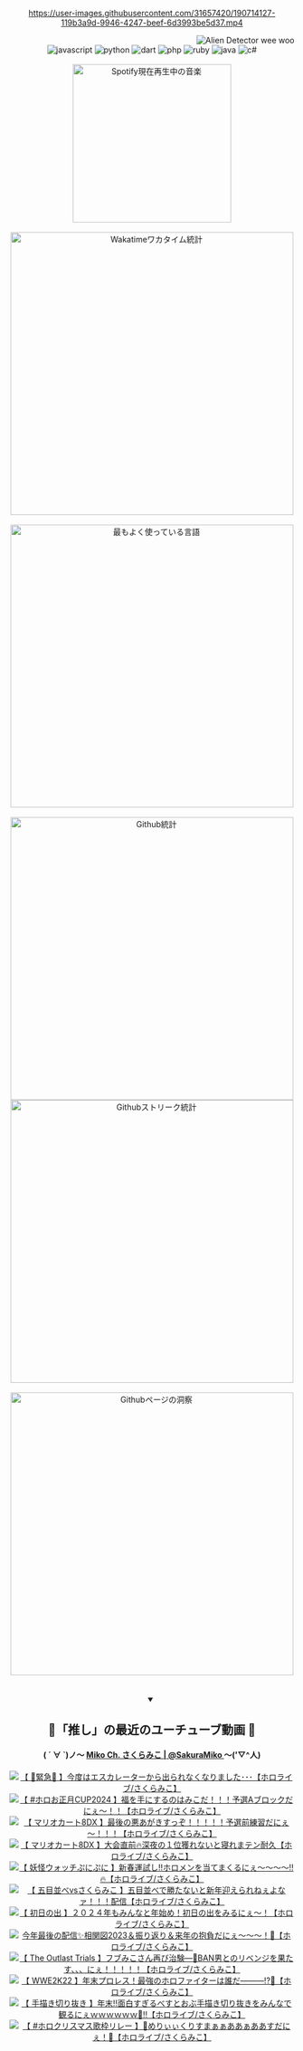 <!-- START: HERO IMAGE GIF ////////// ////////// ////////// -->
<!-- <img src="@/../assets/img/gaming/ghost-of-tsushima.gif" width="100%"  alt="nellyXinwei's Hero Gif Image"/> -->
<!-- END: HERO IMAGE GIF ////////// ////////// ////////// -->

<div align="center" >  
  
<!-- START:ワンピース 第1015話「ルフィはRED ROCを使う」 -->
<https://user-images.githubusercontent.com/31657420/190714127-119b3a9d-9946-4247-beef-6d3993be5d37.mp4>
<!-- END:ワンピース 第1015話「ルフィはRED ROCを使う」 -->

<!-- START:VISITOR COUNTER -->
<div width="100%" align="right">
<img src="https://komarev.com/ghpvc/?username=nellyXinwei&label=🛸&color=grey&style=for-the-badge&labelcolor=ffffff" alt="Alien Detector wee woo"/>
</div>
<!-- END:VISITOR COUNTER -->

<!-- START: PROGRAMMING LANGUAGES -->
<!-- 色彩 Color Scheme:
#961E3A, #8A0D42, #5A0640, #4F265E, #2B355A, #3E759B, #CC4246,
#BB2649, #AD1052, #700750, #633075, #364270, #4E92C2, #FF5357
Sauce: https://www.webcreatorbox.com/inspiration/pantone-2023
-->

<img src="https://img.shields.io/badge/javascript%20-%23BB2649.svg?&style=for-the-badge&logo=javascript&logoColor=white&labelColor=961E3A" alt="javascript"/>
<img src="https://img.shields.io/badge/python%20-%23AD1052.svg?&style=for-the-badge&logo=python&logoColor=white&labelColor=8A0D42" alt="python" />
<img src="https://img.shields.io/badge/dart%20-%23700750.svg?&style=for-the-badge&logo=dart&logoColor=white&labelColor=5A0640" alt="dart"/>
<img src="https://img.shields.io/badge/php%20-%23633075.svg?&style=for-the-badge&logo=php&logoColor=white&labelColor=4F265E" alt="php"/>
<img src="https://img.shields.io/badge/ruby%20-%23364270.svg?&style=for-the-badge&logo=ruby&logoColor=white&labelColor=2B355A" alt="ruby"/>
<img src="https://img.shields.io/badge/java%20-%234E92C2.svg?&style=for-the-badge&logo=openjdk&logoColor=white&labelColor=3E759B" alt="java"/>
<img src="https://img.shields.io/badge/c%23-%23FF5357.svg?style=for-the-badge&logo=c-sharp&logoColor=white&labelColor=CC4246" alt="c#"/>  
<!-- END: PROGRAMMING LANGUAGES -->

<br>
<br>

<!-- START: MUSIC STATUS -->
  <!-- <a href="https://newojima-gsrs-20220114.vercel.app/api/now-playing?open">
    <img src="https://newojima-gsrs-20220114.vercel.app/api/now-playing" alt="Spotify現在再生中の音楽">
  </a> -->
  <img src="https://newojima-grss-20230114.vercel.app/api/spotify?border_color=transparent" alt="Spotify現在再生中の音楽" width="280px">
<!-- END: MUSIC STATUS -->

<br>
<br>

<!-- START: GITHUB STATUS -->
<!-- 色彩 Color Scheme:  #BB2649, #AD1052, #700750, #633075 -->
<img align="center" src="https://newojima-grs-20230109.vercel.app/api/wakatime?username=njtalba5127&layout=compact&langs_count=10&locale=ja&hide_title=false&title_color=fff&hide_border=true&text_color=fff&bg_color=BB2649,BB2649,633075,633075&hide=other,css,html,bash,xml,git%20config,makefile,properties,yaml,markdown,text,json,jsx" alt="Wakatimeワカタイム統計" width="500px"/>

<br>
<br>

<!-- 色彩 Color Scheme:  #633075, #364270, #4E92C2 -->
  <img align="center" src="https://newojima-grs-20230109.vercel.app/api/top-langs?username=njtalba5127&layout=compact&text_color=fff&icon_color=fff&hide_border=true&&locale=ja&hide_title=false&title_color=fff&include_all_commits=true&card_width=445&langs_count=11&hide=c%23,powershell,shaderlab,hlsl,makefile,jupyter%20notebook,python,html,css,shell,batchfile,less,liquid,hack,scss&bg_color=4F265E,633075,4E92C2" alt="最もよく使っている言語" width="500px"/>

<br>
<br>

<!-- 色彩 Color Scheme:  #4E92C2, #FF5357 -->
  <img align="center" src="https://newojima-grs-20230109.vercel.app/api?username=njtalba5127&rank_icon=github&show_icons=true&&locale=ja&title_color=fff&text_color=fff&icon_color=fff&hide_border=true&hide_title=false&count_private=true&include_all_commits=true&card_width=495&disable_animations=true&bg_color=4E92C2,4E92C2,FF5357" alt="Github統計" width="500px"/>

<br>

<img align="center" src="https://streak-stats.demolab.com?user=njtalba5127&theme=dark&hide_border=true&locale=ja&ring=BB2649&stroke=222222&background=151515&sideLabels=BB2649&currStreakLabel=ffffff&border=BB2649&fire=FF5357&currStreakNum=ffffff&sideNums=FF5357&dates=ffffff" alt="Githubストリーク統計" width="500px"/>

<br>
<br>

  <img align="center" width="500px" src="@/../assets/img/page-insights.svg" alt="Githubページの洞察"/>
  
</div>
<!-- END: GITHUB STATUS -->

<br>
<br>

<div align="center">
<details open>
  <summary>

  </summary>

  <h2 align="center">🌸「推し」の最近のユーチューブ動画 🌸</h2>
  <h4>
  ( ´ ∀ `)ノ～ 
  <a href="https://www.youtube.com/@SakuraMiko">Miko Ch. さくらみこ | @SakuraMiko
  </a>
   ～('▽^人)
  </h4>

  <!-- BEGIN YOUTUBE-CARDS -->
<a href="https://www.youtube.com/watch?v=3P6ZYXKGYtg"><img src="https://ytcards.demolab.com/?id=3P6ZYXKGYtg&title=%E3%80%90+%F0%9F%9A%A8%E7%B7%8A%E6%80%A5%F0%9F%9A%A8+%E3%80%91%E4%BB%8A%E5%BA%A6%E3%81%AF%E3%82%A8%E3%82%B9%E3%82%AB%E3%83%AC%E3%83%BC%E3%82%BF%E3%83%BC%E3%81%8B%E3%82%89%E5%87%BA%E3%82%89%E3%82%8C%E3%81%AA%E3%81%8F%E3%81%AA%E3%82%8A%E3%81%BE%E3%81%97%E3%81%9F%EF%BD%A5%EF%BD%A5%EF%BD%A5%E3%80%90%E3%83%9B%E3%83%AD%E3%83%A9%E3%82%A4%E3%83%96%2F%E3%81%95%E3%81%8F%E3%82%89%E3%81%BF%E3%81%93%E3%80%91&lang=ja&timestamp=1704632000&background_color=%230d1117&title_color=%23ffffff&stats_color=%23dedede&max_title_lines=1&width=187&border_radius=5&duration=6114" alt="【 🚨緊急🚨 】今度はエスカレーターから出られなくなりました･･･【ホロライブ/さくらみこ】" title="【 🚨緊急🚨 】今度はエスカレーターから出られなくなりました･･･【ホロライブ/さくらみこ】"></a>
<a href="https://www.youtube.com/watch?v=8UDSmtoh5xw"><img src="https://ytcards.demolab.com/?id=8UDSmtoh5xw&title=%E3%80%90+%23%E3%83%9B%E3%83%AD%E3%81%8A%E6%AD%A3%E6%9C%88CUP2024+%E3%80%91%E7%A6%8F%E3%82%92%E6%89%8B%E3%81%AB%E3%81%99%E3%82%8B%E3%81%AE%E3%81%AF%E3%81%BF%E3%81%93%E3%81%A0%EF%BC%81%EF%BC%81%EF%BC%81%E4%BA%88%E9%81%B8A%E3%83%96%E3%83%AD%E3%83%83%E3%82%AF%E3%81%A0%E3%81%AB%E3%81%87%EF%BD%9E%EF%BC%81%EF%BC%81%E3%80%90%E3%83%9B%E3%83%AD%E3%83%A9%E3%82%A4%E3%83%96%2F%E3%81%95%E3%81%8F%E3%82%89%E3%81%BF%E3%81%93%E3%80%91&lang=ja&timestamp=1704617306&background_color=%230d1117&title_color=%23ffffff&stats_color=%23dedede&max_title_lines=1&width=187&border_radius=5&duration=1852" alt="【 #ホロお正月CUP2024 】福を手にするのはみこだ！！！予選Aブロックだにぇ～！！【ホロライブ/さくらみこ】" title="【 #ホロお正月CUP2024 】福を手にするのはみこだ！！！予選Aブロックだにぇ～！！【ホロライブ/さくらみこ】"></a>
<a href="https://www.youtube.com/watch?v=hbL3EkVG4f4"><img src="https://ytcards.demolab.com/?id=hbL3EkVG4f4&title=%E3%80%90+%E3%83%9E%E3%83%AA%E3%82%AA%E3%82%AB%E3%83%BC%E3%83%888DX+%E3%80%91%E6%9C%80%E5%BE%8C%E3%81%AE%E6%82%AA%E3%81%82%E3%81%8C%E3%81%8D%E3%81%99%E3%81%A3%E3%81%9E%EF%BC%81%EF%BC%81%EF%BC%81%EF%BC%81%EF%BC%81%E4%BA%88%E9%81%B8%E5%89%8D%E7%B7%B4%E7%BF%92%E3%81%A0%E3%81%AB%E3%81%87%EF%BD%9E%EF%BC%81%EF%BC%81%EF%BC%81%E3%80%90%E3%83%9B%E3%83%AD%E3%83%A9%E3%82%A4%E3%83%96%2F%E3%81%95%E3%81%8F%E3%82%89%E3%81%BF%E3%81%93%E3%80%91&lang=ja&timestamp=1704612966&background_color=%230d1117&title_color=%23ffffff&stats_color=%23dedede&max_title_lines=1&width=187&border_radius=5&duration=7061" alt="【 マリオカート8DX 】最後の悪あがきすっぞ！！！！！予選前練習だにぇ～！！！【ホロライブ/さくらみこ】" title="【 マリオカート8DX 】最後の悪あがきすっぞ！！！！！予選前練習だにぇ～！！！【ホロライブ/さくらみこ】"></a>
<a href="https://www.youtube.com/watch?v=rlWPA36Tnkk"><img src="https://ytcards.demolab.com/?id=rlWPA36Tnkk&title=%E3%80%90+%E3%83%9E%E3%83%AA%E3%82%AA%E3%82%AB%E3%83%BC%E3%83%888DX+%E3%80%91%E5%A4%A7%E4%BC%9A%E7%9B%B4%E5%89%8D%F0%9F%94%A5%E6%B7%B1%E5%A4%9C%E3%81%AE%EF%BC%91%E4%BD%8D%E7%8D%B2%E3%82%8C%E3%81%AA%E3%81%84%E3%81%A8%E5%AF%9D%E3%82%8C%E3%81%BE%E3%83%86%E3%83%B3%E8%80%90%E4%B9%85%E3%80%90%E3%83%9B%E3%83%AD%E3%83%A9%E3%82%A4%E3%83%96%2F%E3%81%95%E3%81%8F%E3%82%89%E3%81%BF%E3%81%93%E3%80%91&lang=ja&timestamp=1704569403&background_color=%230d1117&title_color=%23ffffff&stats_color=%23dedede&max_title_lines=1&width=187&border_radius=5&duration=16965" alt="【 マリオカート8DX 】大会直前🔥深夜の１位獲れないと寝れまテン耐久【ホロライブ/さくらみこ】" title="【 マリオカート8DX 】大会直前🔥深夜の１位獲れないと寝れまテン耐久【ホロライブ/さくらみこ】"></a>
<a href="https://www.youtube.com/watch?v=Lbb-0uxttog"><img src="https://ytcards.demolab.com/?id=Lbb-0uxttog&title=%E3%80%90+%E5%A6%96%E6%80%AA%E3%82%A6%E3%82%A9%E3%83%83%E3%83%81%E3%81%B7%E3%81%AB%E3%81%B7%E3%81%AB+%E3%80%91%E6%96%B0%E6%98%A5%E9%81%8B%E8%A9%A6%E3%81%97%E2%80%BC%E3%83%9B%E3%83%AD%E3%83%A1%E3%83%B3%E3%82%92%E5%BD%93%E3%81%A6%E3%81%BE%E3%81%8F%E3%82%8B%E3%81%AB%E3%81%87%EF%BD%9E%EF%BD%9E%EF%BD%9E%EF%BD%9E%E2%80%BC%F0%9F%94%A5%E3%80%90%E3%83%9B%E3%83%AD%E3%83%A9%E3%82%A4%E3%83%96%2F%E3%81%95%E3%81%8F%E3%82%89%E3%81%BF%E3%81%93%E3%80%91&lang=ja&timestamp=1704543550&background_color=%230d1117&title_color=%23ffffff&stats_color=%23dedede&max_title_lines=1&width=187&border_radius=5&duration=4346" alt="【 妖怪ウォッチぷにぷに 】新春運試し‼ホロメンを当てまくるにぇ～～～～‼🔥【ホロライブ/さくらみこ】" title="【 妖怪ウォッチぷにぷに 】新春運試し‼ホロメンを当てまくるにぇ～～～～‼🔥【ホロライブ/さくらみこ】"></a>
<a href="https://www.youtube.com/watch?v=JP99sDzhNXU"><img src="https://ytcards.demolab.com/?id=JP99sDzhNXU&title=%E3%80%90+%E4%BA%94%E7%9B%AE%E4%B8%A6%E3%81%B9vs%E3%81%95%E3%81%8F%E3%82%89%E3%81%BF%E3%81%93+%E3%80%91%E4%BA%94%E7%9B%AE%E4%B8%A6%E3%81%B9%E3%81%A7%E5%8B%9D%E3%81%9F%E3%81%AA%E3%81%84%E3%81%A8%E6%96%B0%E5%B9%B4%E8%BF%8E%E3%81%88%E3%82%89%E3%82%8C%E3%81%AD%E3%81%87%E3%82%88%E3%81%AA%E3%82%A1%EF%BC%81%EF%BC%81%EF%BC%81%E9%85%8D%E4%BF%A1%E3%80%90%E3%83%9B%E3%83%AD%E3%83%A9%E3%82%A4%E3%83%96%2F%E3%81%95%E3%81%8F%E3%82%89%E3%81%BF%E3%81%93%E3%80%91&lang=ja&timestamp=1704466360&background_color=%230d1117&title_color=%23ffffff&stats_color=%23dedede&max_title_lines=1&width=187&border_radius=5&duration=9713" alt="【 五目並べvsさくらみこ 】五目並べで勝たないと新年迎えられねぇよなァ！！！配信【ホロライブ/さくらみこ】" title="【 五目並べvsさくらみこ 】五目並べで勝たないと新年迎えられねぇよなァ！！！配信【ホロライブ/さくらみこ】"></a>
<a href="https://www.youtube.com/watch?v=XDqDVU22JQ8"><img src="https://ytcards.demolab.com/?id=XDqDVU22JQ8&title=%E3%80%90+%E5%88%9D%E6%97%A5%E3%81%AE%E5%87%BA+%E3%80%91%EF%BC%92%EF%BC%90%EF%BC%92%EF%BC%94%E5%B9%B4%E3%82%82%E3%81%BF%E3%82%93%E3%81%AA%E3%81%A8%E5%B9%B4%E5%A7%8B%E3%82%81%EF%BC%81%E5%88%9D%E6%97%A5%E3%81%AE%E5%87%BA%E3%82%92%E3%81%BF%E3%82%8B%E3%81%AB%E3%81%87%EF%BD%9E%EF%BC%81%E3%80%90%E3%83%9B%E3%83%AD%E3%83%A9%E3%82%A4%E3%83%96%2F%E3%81%95%E3%81%8F%E3%82%89%E3%81%BF%E3%81%93%E3%80%91&lang=ja&timestamp=1704065830&background_color=%230d1117&title_color=%23ffffff&stats_color=%23dedede&max_title_lines=1&width=187&border_radius=5&duration=6933" alt="【 初日の出 】２０２４年もみんなと年始め！初日の出をみるにぇ～！【ホロライブ/さくらみこ】" title="【 初日の出 】２０２４年もみんなと年始め！初日の出をみるにぇ～！【ホロライブ/さくらみこ】"></a>
<a href="https://www.youtube.com/watch?v=v_w85BSVNtI"><img src="https://ytcards.demolab.com/?id=v_w85BSVNtI&title=%E4%BB%8A%E5%B9%B4%E6%9C%80%E5%BE%8C%E3%81%AE%E9%85%8D%E4%BF%A1%E2%9C%A8%E7%9B%B8%E9%96%A2%E5%9B%B32023%EF%BC%86%E6%8C%AF%E3%82%8A%E8%BF%94%E3%82%8A%EF%BC%86%E6%9D%A5%E5%B9%B4%E3%81%AE%E6%8A%B1%E8%B2%A0%E3%81%A0%E3%81%AB%E3%81%87%EF%BD%9E%EF%BD%9E%EF%BD%9E%EF%BC%81%F0%9F%8E%8D%E3%80%90%E3%83%9B%E3%83%AD%E3%83%A9%E3%82%A4%E3%83%96%2F%E3%81%95%E3%81%8F%E3%82%89%E3%81%BF%E3%81%93%E3%80%91&lang=ja&timestamp=1704021240&background_color=%230d1117&title_color=%23ffffff&stats_color=%23dedede&max_title_lines=1&width=187&border_radius=5&duration=10905" alt="今年最後の配信✨相関図2023＆振り返り＆来年の抱負だにぇ～～～！🎍【ホロライブ/さくらみこ】" title="今年最後の配信✨相関図2023＆振り返り＆来年の抱負だにぇ～～～！🎍【ホロライブ/さくらみこ】"></a>
<a href="https://www.youtube.com/watch?v=RnxfdxL6I-U"><img src="https://ytcards.demolab.com/?id=RnxfdxL6I-U&title=%E3%80%90+The+Outlast+Trials+%E3%80%91%E3%83%95%E3%83%96%E3%81%BF%E3%81%93%E3%81%95%E3%82%93%E5%86%8D%E3%81%B3%E6%B2%BB%E9%A8%93%E2%80%95%F0%9F%92%89BAN%E7%94%B7%E3%81%A8%E3%81%AE%E3%83%AA%E3%83%99%E3%83%B3%E3%82%B8%E3%82%92%E6%9E%9C%E3%81%9F%E3%81%99%E3%80%81%E3%80%81%E3%80%81%E3%81%AB%E3%81%87%EF%BC%81%EF%BC%81%EF%BC%81%EF%BC%81%EF%BC%81%E3%80%90%E3%83%9B%E3%83%AD%E3%83%A9%E3%82%A4%E3%83%96%2F%E3%81%95%E3%81%8F%E3%82%89%E3%81%BF%E3%81%93%E3%80%91&lang=ja&timestamp=1703867805&background_color=%230d1117&title_color=%23ffffff&stats_color=%23dedede&max_title_lines=1&width=187&border_radius=5&duration=12326" alt="【 The Outlast Trials 】フブみこさん再び治験―💉BAN男とのリベンジを果たす、、、にぇ！！！！！【ホロライブ/さくらみこ】" title="【 The Outlast Trials 】フブみこさん再び治験―💉BAN男とのリベンジを果たす、、、にぇ！！！！！【ホロライブ/さくらみこ】"></a>
<a href="https://www.youtube.com/watch?v=otJPyL2x3Bs"><img src="https://ytcards.demolab.com/?id=otJPyL2x3Bs&title=%E3%80%90++WWE2K22+%E3%80%91%E5%B9%B4%E6%9C%AB%E3%83%97%E3%83%AD%E3%83%AC%E3%82%B9%EF%BC%81%E6%9C%80%E5%BC%B7%E3%81%AE%E3%83%9B%E3%83%AD%E3%83%95%E3%82%A1%E3%82%A4%E3%82%BF%E3%83%BC%E3%81%AF%E8%AA%B0%E3%81%A0%E2%80%95%E2%80%95%E2%80%95%E2%81%89%F0%9F%91%91%E3%80%90%E3%83%9B%E3%83%AD%E3%83%A9%E3%82%A4%E3%83%96%2F%E3%81%95%E3%81%8F%E3%82%89%E3%81%BF%E3%81%93%E3%80%91&lang=ja&timestamp=1703779851&background_color=%230d1117&title_color=%23ffffff&stats_color=%23dedede&max_title_lines=1&width=187&border_radius=5&duration=13923" alt="【  WWE2K22 】年末プロレス！最強のホロファイターは誰だ―――⁉👑【ホロライブ/さくらみこ】" title="【  WWE2K22 】年末プロレス！最強のホロファイターは誰だ―――⁉👑【ホロライブ/さくらみこ】"></a>
<a href="https://www.youtube.com/watch?v=NnXiqzEn2Hk"><img src="https://ytcards.demolab.com/?id=NnXiqzEn2Hk&title=%E3%80%90+%E6%89%8B%E6%8F%8F%E3%81%8D%E5%88%87%E3%82%8A%E6%8A%9C%E3%81%8D+%E3%80%91%E5%B9%B4%E6%9C%AB%E2%80%BC%E9%9D%A2%E7%99%BD%E3%81%99%E3%81%8E%E3%82%8B%E3%81%B9%E3%81%99%E3%81%A8%E3%81%8A%E3%81%B6%E6%89%8B%E6%8F%8F%E3%81%8D%E5%88%87%E3%82%8A%E6%8A%9C%E3%81%8D%E3%82%92%E3%81%BF%E3%82%93%E3%81%AA%E3%81%A7%E8%A6%B3%E3%82%8B%E3%81%AB%E3%81%87%EF%BD%97%EF%BD%97%EF%BD%97%EF%BD%97%EF%BD%97%EF%BD%97%F0%9F%91%91%E2%80%BC%E3%80%90%E3%83%9B%E3%83%AD%E3%83%A9%E3%82%A4%E3%83%96%2F%E3%81%95%E3%81%8F%E3%82%89%E3%81%BF%E3%81%93%E3%80%91&lang=ja&timestamp=1703686963&background_color=%230d1117&title_color=%23ffffff&stats_color=%23dedede&max_title_lines=1&width=187&border_radius=5&duration=7853" alt="【 手描き切り抜き 】年末‼面白すぎるべすとおぶ手描き切り抜きをみんなで観るにぇｗｗｗｗｗｗ👑‼【ホロライブ/さくらみこ】" title="【 手描き切り抜き 】年末‼面白すぎるべすとおぶ手描き切り抜きをみんなで観るにぇｗｗｗｗｗｗ👑‼【ホロライブ/さくらみこ】"></a>
<a href="https://www.youtube.com/watch?v=cqeicDV_MMI"><img src="https://ytcards.demolab.com/?id=cqeicDV_MMI&title=%E3%80%90+%23%E3%83%9B%E3%83%AD%E3%82%AF%E3%83%AA%E3%82%B9%E3%83%9E%E3%82%B9%E6%AD%8C%E6%9E%A0%E3%83%AA%E3%83%AC%E3%83%BC++%E3%80%91%F0%9F%8E%84%E3%82%81%E3%82%8A%E3%81%83%E3%81%83%E3%81%8F%E3%82%8A%E3%81%99%E3%81%BE%E3%81%81%E3%81%81%E3%81%82%E3%81%82%E3%81%81%E3%81%82%E3%81%82%E3%81%99%E3%81%A0%E3%81%AB%E3%81%87%EF%BC%81%F0%9F%8E%84%E3%80%90%E3%83%9B%E3%83%AD%E3%83%A9%E3%82%A4%E3%83%96%2F%E3%81%95%E3%81%8F%E3%82%89%E3%81%BF%E3%81%93%E3%80%91&lang=ja&timestamp=1703505768&background_color=%230d1117&title_color=%23ffffff&stats_color=%23dedede&max_title_lines=1&width=187&border_radius=5&duration=1225" alt="【 #ホロクリスマス歌枠リレー  】🎄めりぃぃくりすまぁぁああぁああすだにぇ！🎄【ホロライブ/さくらみこ】" title="【 #ホロクリスマス歌枠リレー  】🎄めりぃぃくりすまぁぁああぁああすだにぇ！🎄【ホロライブ/さくらみこ】"></a>
<!-- END YOUTUBE-CARDS -->

</div>
  
</details>
